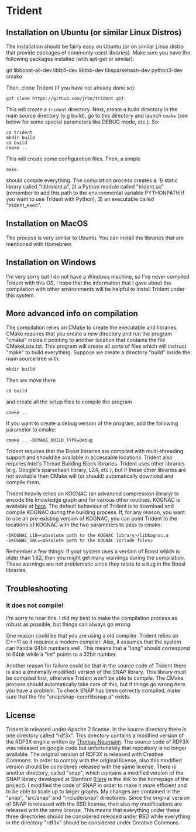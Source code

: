 # Trident

## Installation on Ubuntu (or similar Linux Distros)

The installation should be fairly easy on Ubuntu (or on similar Linux distro
that provide packages of commonly-used libraries). Make sure you have
the following packages installed (with apt-get or similar):

git
libboost-all-dev
liblz4-dev
libtbb-dev
libsparsehash-dev
python3-dev
cmake

Then, clone Trident (if you have not already done so):

```
git clone https://github.com/jrbn/trident.git
```

This will create a `trident` directory. Next, create a build directory in the main source directory
(e.g build), go to this directory and launch `cmake` (see below for some special parameters like DEBUG
mode, etc.). So:

```
cd trident
mkdir build
cd build
cmake ..
```

This will create some configuration files. Then, a simple

```
make
```

should compile everything. The compilation process creates a: 1) static library called
"libtrident.a", 2) a Python module called "trident.so" (remember to add this
path to the environmental variable PYTHONPATH if you want to use Trident with
Python), 3) an executable called "trident_exec". 


## Installation on MacOS

The process is very similar to Ubuntu. You can install the libraries that
are mentioned with Homebrew.

## Installation on Windows

I'm very sorry but I do not have a Windows machine, so I've never compiled
Trident with this OS. I hope that the information that I gave about the
compilation with other environments will be helpful to install Trident under
this system.

## More advanced info on compilation

The compilation relies on CMake to create the executable and libraries. CMake
requires that you create a new directory and run the program "cmake" inside it
pointing to another location that contains the file CMakeLists.txt. This
program will create all sorts of files which will instruct "make" to build
everything.  Suppose we create a directory "build" inside the main source tree
with:

```
mkdir build
```

Then we move there

```
cd build
```

and create all the setup files to compile the program

```
cmake ..
```

If you want to create a debug version of the program, add the following
parameter to cmake:

```
cmake .. -DCMAKE_BUILD_TYPE=Debug
```

Trident requires that the Boost libraries are compiled with multi-threading
support and should be available in accessable locations. Trident also requires
Intel's Thread Building Block libraries. Trident uses other libraries (e.g.
Google's sparsehash library, LZ4, etc.), but if these other libraries are not
available then CMake will (or should) automatically download and compile them.

Trident heavily relies on KOGNAC (an advanced compression library) to encode
the knowledge graph and for various other routines. KOGNAC is available at <a
href="https://github.com/jrbn/kognac">here</a>. The default behaviour of
Trident is to download and compile KOGNAC during the building process. If, for
any reason, you want to use an pre-existing version of KOGNAC, you can point
Trident to the locations of KOGNAC with the two parameters to pass to cmake:

```
-DKOGNAC_LIB=<absolute path to the KOGNAC library>/libkognac.a
-DKOGNAC_INC=<absolute path to the KOGNAC include files>
```

Remember a few things: If your system uses a version of Boost which is older
than 1.62, then you might get many warnings during the compilation. These
warnings are not problematic since they relate to a bug in the Boost libraries.

## Troubleshooting

### It does not compile!

I'm sorry to hear this. I did my best to make the compilation process as robust
as possible, but things can always go wrong.

One reason could be that you are using a old compiler. Trident relies on C++11
so it requires a modern compiler. Also, it assumes that the system can handle
64bit numbers well. This means that a "long" should correspond to 64bit while a
"int" points to a 32bit number.

Another reason for failure could be that in the source code of Trident there is
also a (minimally modified) version of the SNAP library. This library must be
compiled first, otherwise Trident won't be able to compile. The CMake process
should automatically take care of this, but if things go wrong here you have a
problem. To check SNAP has been correctly compiled, make sure that the file
"snap/snap-core/libsnap.a" exists. 

## License

Trident is released under Apache 2 license. In the source directory
there is one directory called "rdf3x". This directory
contains a modified version of the RDF3X engine written by <a
href="https://db.in.tum.de/~neumann/">Thomas Neumann</a>. The source code of
RDF3X was released on  google code but unfortunately that repository is no
longer available. The original version of RDF3X is released with Creative
Commons. In order to comply with the original license, also this modified
version should be considered released with the same license. There is another directory, called "snap", which contains a modified version of the SNAP library developed at
Stanford (<a href="http://snap.stanford.edu/snap/index.html">Here</a> is the
link to the homepage of the project). I modified the code of SNAP in order to
make it more efficient and to be able to scale up to larger graphs. My changes are contained in the "snap", "src/snap" and "include/snap" directories. Since the original version of SNAP is
released with the BSD license, then also my modifications are released with
the same license. This means that everything under these three directories should be considered released under BSD while everything in the directory "rdf3x" should be considered under Creative Commons.
